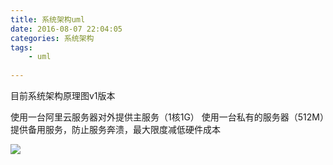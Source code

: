 ```yaml
---
title: 系统架构uml
date: 2016-08-07 22:04:05
categories: 系统架构
tags: 
    - uml
    
---
```


目前系统架构原理图v1版本

使用一台阿里云服务器对外提供主服务（1核1G）
使用一台私有的服务器（512M）提供备用服务，防止服务奔溃，最大限度减低硬件成本

![](http://ob5tof7al.bkt.clouddn.com/16-8-7/55246436.jpg)
